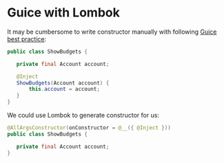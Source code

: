 # Guice with Lombok

It may be cumbersome to write constructor manually with following 
[Guice best practice](https://github.com/google/guice/wiki/Injections):

```java
public class ShowBudgets {

   private final Account account;

   @Inject
   ShowBudgets(Account account) {
       this.account = account;
   }
}
```

We could use Lombok to generate constructor for us:

```java
@AllArgsConstructor(onConstructor = @__({ @Inject }))
public class ShowBudgets {

   private final Account account;
}
```
